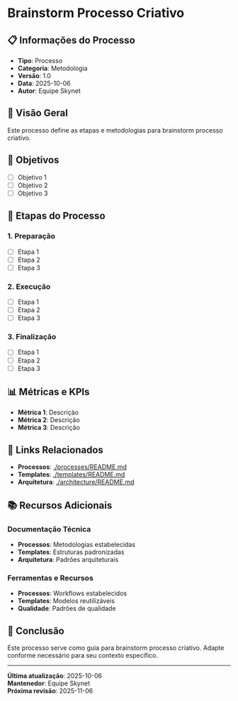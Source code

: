 # Brainstorm Processo Criativo

## 📋 **Informações do Processo**
- **Tipo**: Processo
- **Categoria**: Metodologia
- **Versão**: 1.0
- **Data**: 2025-10-06
- **Autor**: Equipe Skynet

## 🎯 **Visão Geral**

Este processo define as etapas e metodologias para brainstorm processo criativo.

## 📝 **Objetivos**

- [ ] Objetivo 1
- [ ] Objetivo 2
- [ ] Objetivo 3

## 🔄 **Etapas do Processo**

### **1. Preparação**
- [ ] Etapa 1
- [ ] Etapa 2
- [ ] Etapa 3

### **2. Execução**
- [ ] Etapa 1
- [ ] Etapa 2
- [ ] Etapa 3

### **3. Finalização**
- [ ] Etapa 1
- [ ] Etapa 2
- [ ] Etapa 3

## 📊 **Métricas e KPIs**

- **Métrica 1**: Descrição
- **Métrica 2**: Descrição
- **Métrica 3**: Descrição

## 🔗 **Links Relacionados**

- **Processos**: [./processes/README.md](./processes/README.md)
- **Templates**: [./templates/README.md](./templates/README.md)
- **Arquitetura**: [./architecture/README.md](./architecture/README.md)

## 📚 **Recursos Adicionais**

### **Documentação Técnica**
- **Processos**: Metodologias estabelecidas
- **Templates**: Estruturas padronizadas
- **Arquitetura**: Padrões arquiteturais

### **Ferramentas e Recursos**
- **Processos**: Workflows estabelecidos
- **Templates**: Modelos reutilizáveis
- **Qualidade**: Padrões de qualidade

## 🎯 **Conclusão**

Este processo serve como guia para brainstorm processo criativo. Adapte conforme necessário para seu contexto específico.

---

**Última atualização**: 2025-10-06  
**Mantenedor**: Equipe Skynet  
**Próxima revisão**: 2025-11-06
